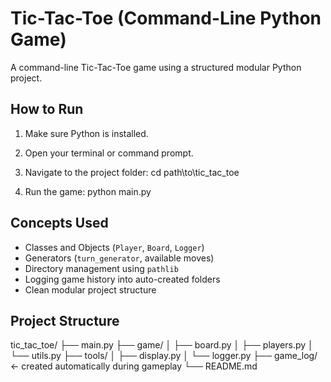 
# Tic-Tac-Toe (Command-Line Python Game)

A command-line Tic-Tac-Toe game using a structured modular Python project.

## How to Run

1. Make sure Python is installed.

2. Open your terminal or command prompt.

3. Navigate to the project folder: cd path\to\tic_tac_toe


4. Run the game: python main.py

## Concepts Used

- Classes and Objects (`Player`, `Board`, `Logger`)
- Generators (`turn_generator`, available moves)
- Directory management using `pathlib`
- Logging game history into auto-created folders
- Clean modular project structure

## Project Structure

tic_tac_toe/
├── main.py
├── game/
│ ├── board.py
│ ├── players.py
│ └── utils.py
├── tools/
│ ├── display.py
│ └── logger.py
├── game_log/ ← created automatically during gameplay
└── README.md